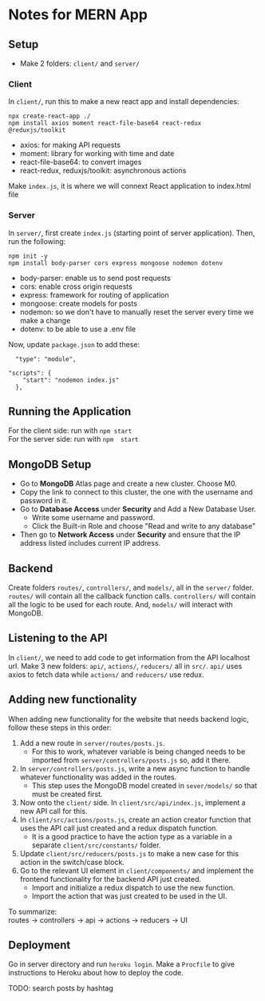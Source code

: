 # Notes for MERN App

## Setup

- Make 2 folders: ```client/``` and ```server/```

### Client

In ```client/```, run this to make a new react app and install dependencies:
```
npx create-react-app ./
npm install axios moment react-file-base64 react-redux @reduxjs/toolkit
```
- axios: for making API requests
- moment: library for working with time and date
- react-file-base64: to convert images
- react-redux, reduxjs/toolkit: asynchronous actions

Make ```index.js```, it is where we will connext React application to index.html file

### Server

In ```server/```, first create ```index.js``` (starting point of server application). Then, run the following:
```
npm init -y
npm install body-parser cors express mongoose nodemon dotenv
```
- body-parser: enable us to send post requests
- cors: enable cross origin requests
- express: framework for routing of application
- mongoose: create models for posts
- nodemon: so we don't have to manually reset the server every time we make a change
- dotenv: to be able to use a .env file

Now, update ```package.json``` to add these:
```
  "type": "module",
```
```
"scripts": {
    "start": "nodemon index.js"
  },
```

## Running the Application

For the client side: run with ```npm start``` <br>
For the server side: run with ```npm  start```

## MongoDB Setup

- Go to **MongoDB** Atlas page and create a new cluster. Choose M0. 
- Copy the link to connect to this cluster, the one with the username and password in it.
- Go to **Database Access** under **Security** and Add a New Database User.
  - Write some username and password.
  - Click the Built-in Role and choose "Read and write to any database"
- Then go to **Network Access** under **Security** and ensure that the IP address listed includes current IP address. 

## Backend

Create folders ```routes/```, ```controllers/```, and ```models/```, all in the ```server/``` folder. ```routes/``` will contain all the callback function calls. ```controllers/``` will contain all the logic to be used for each route. And, ```models/``` will interact with MongoDB. 

## Listening to the API

In ```client/```, we need to add code to get information from the API localhost url. Make 3 new folders: ```api/```, ```actions/```, ```reducers/``` all in ```src/```. ```api/``` uses axios to fetch data while ```actions/``` and ```reducers/``` use redux. 

## Adding new functionality

When adding new functionality for the website that needs backend logic, follow these steps in this order:
1. Add a new route in ```server/routes/posts.js```.
    - For this to work, whatever variable is being changed needs to be imported from ```server/controllers/posts.js``` so, add it there. 
2. In ```server/controllers/posts.js```, write a new async function to handle whatever functionality was added in the routes. 
    - This step uses the MongoDB model created in ```sever/models/``` so that must be created first.
3. Now onto the ```client/``` side. In ```client/src/api/index.js```, implement a new API call for this. 
4. In ```client/src/actions/posts.js```, create an action creator function that uses the API call just created and a redux dispatch function. 
    - It is a good practice to have the action type as a variable in a separate ```client/src/constants/``` folder. 
5. Update ```client/src/reducers/posts.js``` to make a new case for this action in the switch/case block. 
6. Go to the relevant UI element in ```client/components/``` and implement the frontend functionality for the backend API just created. 
    - Import and initialize a redux dispatch to use the new function. 
    - Import the action that was just created to be used in the UI. 

To summarize: <br>
routes -> controllers -> api -> actions -> reducers -> UI

## Deployment

Go in server directory and run ```heroku login```. Make a ```Procfile``` to give instructions to Heroku about how to deploy the code. 




TODO: search posts by hashtag